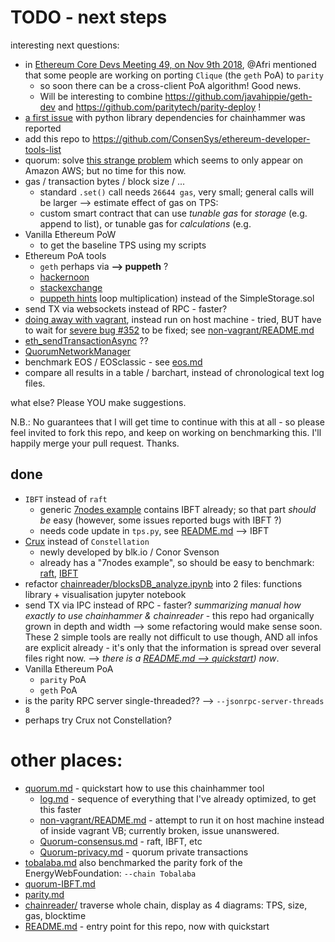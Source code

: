 # TODO - next steps

interesting next questions:

* in [Ethereum Core Devs Meeting 49, on Nov 9th 2018](https://github.com/ethereum/pm/issues/60), @Afri mentioned that some people are working on porting `Clique` (the `geth` PoA) to `parity`
  * so soon there can be a cross-client PoA algorithm! Good news. 
  * Will be interesting to combine https://github.com/javahippie/geth-dev and https://github.com/paritytech/parity-deploy !
* [a first issue](https://github.com/drandreaskrueger/chainhammer/issues/1) with python library dependencies for chainhammer was reported 
* add this repo to https://github.com/ConsenSys/ethereum-developer-tools-list
* quorum: solve [this strange problem](https://gitlab.com/electronDLT/chainhammer/blob/d3b408d325e1089c54071aeceb4af06b75133dd2/reproduce_TODO-crux.md#problems) which seems to only appear on Amazon AWS; but no time for this now.
* gas / transaction bytes / block size / ...
  * standard `.set()` call needs `26644 gas`, very small; general calls will be larger --> estimate effect of gas on TPS:
  * custom smart contract that can use *tunable gas* for *storage* (e.g. append to list), or tunable gas for *calculations* (e.g. 
* Vanilla Ethereum PoW
  * to get the baseline TPS using my scripts
* Ethereum PoA tools
  * `geth` perhaps via **--> puppeth** ?
  * [hackernoon](https://hackernoon.com/setup-your-own-private-proof-of-authority-ethereum-network-with-geth-9a0a3750cda8)
  * [stackexchange](https://ethereum.stackexchange.com/questions/15644/setting-up-a-private-poa-clique-network-with-puppeth/15649#15649)
  * [puppeth hints](https://github.com/ethereum/go-ethereum/issues/15581)
loop multiplication) instead of the SimpleStorage.sol
* send TX via websockets instead of RPC - faster?
* [doing away with vagrant](log.md#doing-away-with-vagrant), instead run on host machine - tried, BUT have to wait for [severe bug #352](https://github.com/jpmorganchase/quorum/issues/352#issuecomment-384731645) to be fixed; see [non-vagrant/README.md](https://github.com/drandreaskrueger/quorum-examples/blob/e8a368fa5248400472dc1bb66f3de4f38c26d9a9/non-vagrant/README.md)
* [eth_sendTransactionAsync](https://github.com/jpmorganchase/quorum/issues/346#issuecomment-382216968) ??
* [QuorumNetworkManager](https://github.com/ConsenSys/QuorumNetworkManager)
* benchmark EOS / EOSclassic - see [eos.md](eos.md)
* compare all results in a table / barchart, instead of chronological text log files.

what else? Please YOU make suggestions.

N.B.: No guarantees that I will get time to continue with this at all - so please feel invited to fork this repo, and keep on working on benchmarking this. I'll happily merge your pull request. Thanks.

## done
* `IBFT` instead of `raft`
  * generic [7nodes example](https://github.com/drandreaskrueger/quorum-examples/blob/master/examples/7nodes/README.md#7-nodes) contains IBFT already; so that part *should be* easy (however, some issues reported bugs with IBFT ?)
  * needs code update in `tps.py`, see [README.md](README.md) --> IBFT
* [Crux](https://medium.com/blk-io/announcing-crux-a-secure-enclave-for-quorum-61afbfdb79e4) instead of `Constellation`
  * newly developed by blk.io / Conor Svenson
  * already has a "7nodes example", so should be easy to benchmark: [raft](https://github.com/blk-io/quorum-examples/blob/68610ee8ff9aa187d3ba76c92ed2c991c0b59e7b/examples/7nodes/raft-start.sh#L7), [IBFT](https://github.com/blk-io/quorum-examples/blob/68610ee8ff9aa187d3ba76c92ed2c991c0b59e7b/examples/7nodes/istanbul-start.sh#L7)
* refactor [chainreader/blocksDB_analyze.ipynb](chainreader/blocksDB_analyze.ipynb) into 2 files: functions library + visualisation jupyter notebook
* send TX via IPC instead of RPC - faster?
*summarizing manual how exactly to use chainhammer & chainreader* - this repo had organically grown in depth and width --> some refactoring would make sense soon. These 2 simple tools are really not difficult to use though, AND all infos are explicit already - it's only that the information is spread over several files right now. --> *there is a [README.md --> quickstart](README.md#quickstart)) now*.
* Vanilla Ethereum PoA
  * `parity` PoA
  * `geth` PoA
* is the parity RPC server single-threaded?? --> `--jsonrpc-server-threads 8`
* perhaps try Crux not Constellation? 

# other places:
* [quorum.md](quorum.md) - quickstart how to use this chainhammer tool
  * [log.md](log.md) - sequence of everything that I've already optimized, to get this faster 
  * [non-vagrant/README.md](https://github.com/drandreaskrueger/quorum-examples/blob/master/non-vagrant/README.md) - attempt to run it on host machine instead of inside vagrant VB; currently broken, issue unanswered.
  * [Quorum-consensus.md](https://gitlab.com/electronDLT/training-material/blob/master/EEA/Quorum-consensus.md) - raft, IBFT, etc
  * [Quorum-privacy.md](https://gitlab.com/electronDLT/training-material/blob/master/EEA/Quorum-privacy.md) - quorum private transactions
* [tobalaba.md](tobalaba.md) also benchmarked the parity fork of the EnergyWebFoundation: `--chain Tobalaba`
* [quorum-IBFT.md](quorum-IBFT.md)
* [parity.md](parity.md)
* [chainreader/](chainreader/) traverse whole chain, display as 4 diagrams: TPS, size, gas, blocktime
* [README.md](README.md) - entry point for this repo, now with quickstart

